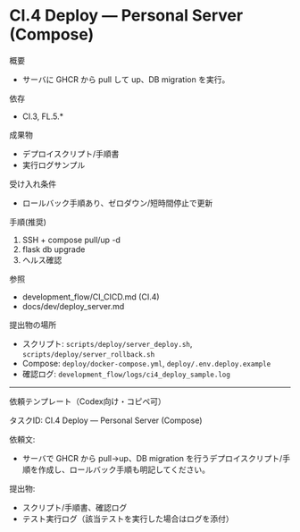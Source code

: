 # CI.4 Deploy — Personal Server (Compose)

概要
- サーバに GHCR から pull して up、DB migration を実行。

依存
- CI.3, FL.5.*

成果物
- デプロイスクリプト/手順書
- 実行ログサンプル

受け入れ条件
- ロールバック手順あり、ゼロダウン/短時間停止で更新

手順(推奨)
1) SSH + compose pull/up -d
2) flask db upgrade
3) ヘルス確認

参照
- development_flow/CI_CICD.md (CI.4)
- docs/dev/deploy_server.md

提出物の場所
- スクリプト: `scripts/deploy/server_deploy.sh`, `scripts/deploy/server_rollback.sh`
- Compose: `deploy/docker-compose.yml`, `deploy/.env.deploy.example`
- 確認ログ: `development_flow/logs/ci4_deploy_sample.log`

---
依頼テンプレート（Codex向け・コピペ可）

タスクID: CI.4 Deploy — Personal Server (Compose)

依頼文:
- サーバで GHCR から pull→up、DB migration を行うデプロイスクリプト/手順を作成し、ロールバック手順も明記してください。

提出物:
- スクリプト/手順書、確認ログ
- テスト実行ログ（該当テストを実行した場合はログを添付）
